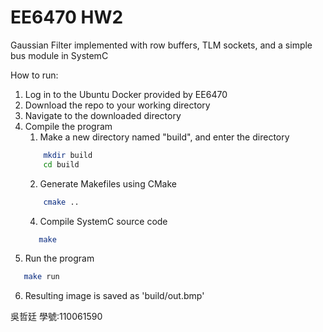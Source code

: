 # EE6470 HW2
Gaussian Filter implemented with row buffers, TLM sockets, and a simple bus module in SystemC

How to run:
1. Log in to the Ubuntu Docker provided by EE6470
2. Download the repo to your working directory
3. Navigate to the downloaded directory
4. Compile the program
   1. Make a new directory named "build", and enter the directory
    ```bash
        mkdir build
        cd build
    ```
   2. Generate Makefiles using CMake
    ```bash
        cmake ..
    ```
   4. Compile SystemC source code
    ```bash
       make
    ```
5. Run the program
```bash
   make run
```

6. Resulting image is saved as 'build/out.bmp'


吳哲廷 學號:110061590

